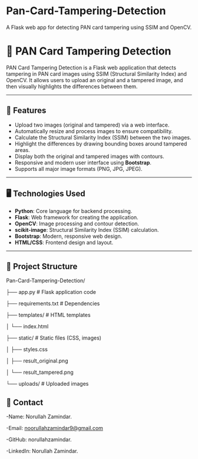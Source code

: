 # Pan-Card-Tampering-Detection
A Flask web app for detecting PAN card tampering using SSIM and OpenCV.

# 📝 PAN Card Tampering Detection

PAN Card Tampering Detection is a Flask web application that detects tampering in PAN card images using SSIM (Structural Similarity Index) and OpenCV. It allows users to upload an original and a tampered image, and then visually highlights the differences between them.

---

## 🚀 Features
- Upload two images (original and tampered) via a web interface.
- Automatically resize and process images to ensure compatibility.
- Calculate the Structural Similarity Index (SSIM) between the two images.
- Highlight the differences by drawing bounding boxes around tampered areas.
- Display both the original and tampered images with contours.
- Responsive and modern user interface using **Bootstrap**.
- Supports all major image formats (PNG, JPG, JPEG).

---

## 🖥️ Technologies Used
- **Python**: Core language for backend processing.
- **Flask**: Web framework for creating the application.
- **OpenCV**: Image processing and contour detection.
- **scikit-image**: Structural Similarity Index (SSIM) calculation.
- **Bootstrap**: Modern, responsive web design.
- **HTML/CSS**: Frontend design and layout.

---

## 📂 Project Structure
Pan-Card-Tampering-Detection/ 

├── app.py # Flask application code 

├── requirements.txt # Dependencies 

├── templates/ # HTML templates 

│ └── index.html 

├── static/ # Static files (CSS, images) 

│ ├── styles.css 

│ ├── result_original.png 

│ └── result_tampered.png 

└── uploads/ # Uploaded images

## 📧 Contact
-Name: Norullah Zamindar.

-Email: noorullahzamindar9@gmail.com

-GitHub: norullahzamindar.

-LinkedIn: Norullah Zamindar.

